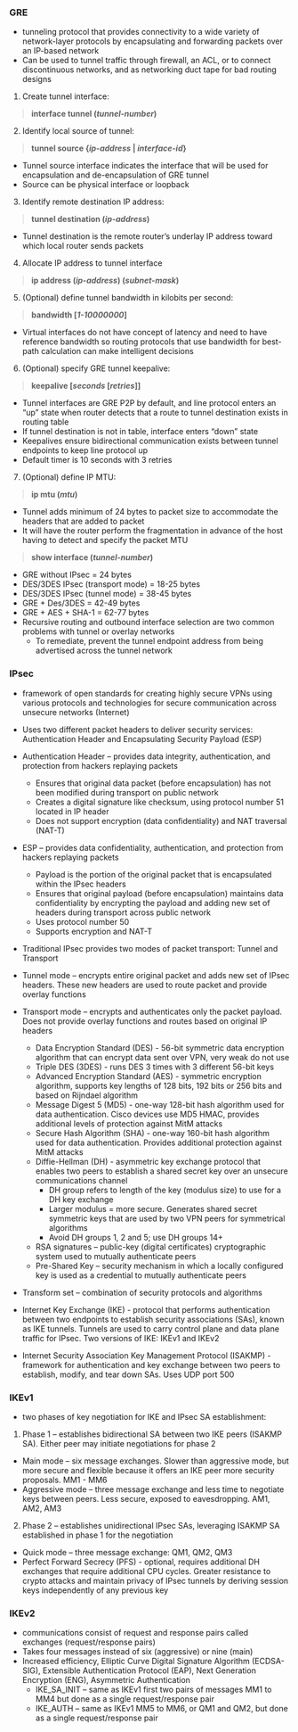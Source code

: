 ### GRE  
* tunneling protocol that provides connectivity to a wide variety of network-layer protocols by encapsulating and forwarding packets over an IP-based network  
* Can be used to tunnel traffic through firewall, an ACL, or to connect discontinuous networks, and as networking duct tape for bad routing designs  
1. Create tunnel interface:  
> **interface tunnel (*tunnel-number*)**  
2. Identify local source of tunnel: 
> **tunnel source {*ip-address* | *interface-id*}**  
  * Tunnel source interface indicates the interface that will be used for encapsulation and de-encapsulation of GRE tunnel  
  * Source can be physical interface or loopback  
3. Identify remote destination IP address:  
> **tunnel destination (*ip-address*)**  
  * Tunnel destination is the remote router’s underlay IP address toward which local router sends packets  
4. Allocate IP address to tunnel interface  
> **ip address (*ip-address*) (*subnet-mask*)**  
5. (Optional) define tunnel bandwidth in kilobits per second:  
> **bandwidth [*1-10000000*]**
  * Virtual interfaces do not have concept of latency and need to have reference bandwidth so routing protocols that use bandwidth for best-path calculation can make intelligent decisions  
6.	(Optional) specify GRE tunnel keepalive: 
> **keepalive [*seconds* [*retries*]]**
  * Tunnel interfaces are GRE P2P by default, and line protocol enters an “up” state when router detects that a route to tunnel destination exists in routing table  
  * If tunnel destination is not in table, interface enters “down” state  
  * Keepalives ensure bidirectional communication exists between tunnel endpoints to keep line protocol up  
  * Default timer is 10 seconds with 3 retries  
7.	(Optional) define IP MTU:  
> **ip mtu (*mtu*)**
  * Tunnel adds minimum of 24 bytes to packet size to accommodate the headers that are added to packet  
  * It will have the router perform the fragmentation in advance of the host having to detect and specify the packet MTU  
> **show interface (*tunnel-number*)**  
* GRE without IPsec = 24 bytes  
* DES/3DES IPsec (transport mode) = 18-25 bytes  
* DES/3DES IPsec (tunnel mode) = 38-45 bytes  
* GRE + Des/3DES = 42-49 bytes  
* GRE + AES + SHA-1 = 62-77 bytes  
* Recursive routing and outbound interface selection are two common problems with tunnel or overlay networks  
  * To remediate, prevent the tunnel endpoint address from being advertised across the tunnel network  
  

### IPsec  
* framework of open standards for creating highly secure VPNs using various protocols and technologies for secure communication across unsecure networks (Internet)  
* Uses two different packet headers to deliver security services: Authentication Header and Encapsulating Security Payload (ESP)  
* Authentication Header – provides data integrity, authentication, and protection from hackers replaying packets  
  * Ensures that original data packet (before encapsulation) has not been modified during transport on public network  
  * Creates a digital signature like checksum, using protocol number 51 located in IP header  
  * Does not support encryption (data confidentiality) and NAT traversal (NAT-T)  
* ESP – provides data confidentiality, authentication, and protection from hackers replaying packets  
  * Payload is the portion of the original packet that is encapsulated within the IPsec headers  
  * Ensures that original payload (before encapsulation) maintains data confidentiality by encrypting the payload and adding new set of headers during transport across public network  
  * Uses protocol number 50  
  * Supports encryption and NAT-T  

* Traditional IPsec provides two modes of packet transport: Tunnel and Transport  
* Tunnel mode – encrypts entire original packet and adds new set of IPsec headers. These new headers are used to route packet and provide overlay functions  
* Transport mode – encrypts and authenticates only the packet payload. Does not provide overlay functions and routes based on original IP headers  
  * Data Encryption Standard (DES) - 56-bit symmetric data encryption algorithm that can encrypt data sent over VPN, very weak do not use  
  * Triple DES (3DES) - runs DES 3 times with 3 different 56-bit keys  
  * Advanced Encryption Standard (AES) - symmetric encryption algorithm, supports key lengths of 128 bits, 192 bits or 256 bits and based on Rijndael algorithm  
  * Message Digest 5 (MD5) - one-way 128-bit hash algorithm used for data authentication. Cisco devices use MD5 HMAC, provides additional levels of protection against MitM attacks  
  * Secure Hash Algorithm (SHA) - one-way 160-bit hash algorithm used for data authentication. Provides additional protection against MitM attacks  
  * Diffie-Hellman (DH) - asymmetric key exchange protocol that enables two peers to establish a shared secret key over an unsecure communications channel  
    * DH group refers to length of the key (modulus size) to use for a DH key exchange  
    * Larger modulus = more secure. Generates shared secret symmetric keys that are used by two VPN peers for symmetrical algorithms  
    * Avoid DH groups 1, 2 and 5; use DH groups 14+  
  * RSA signatures – public-key (digital certificates) cryptographic system used to mutually authenticate peers  
  * Pre-Shared Key – security mechanism in which a locally configured key is used as a credential to mutually authenticate peers  

* Transform set – combination of security protocols and algorithms  
* Internet Key Exchange (IKE) - protocol that performs authentication between two endpoints to establish security associations (SAs), known as IKE tunnels. Tunnels are used to carry control plane and data plane traffic for IPsec. Two versions of IKE: IKEv1 and IKEv2  
* Internet Security Association Key Management Protocol (ISAKMP) - framework for authentication and key exchange between two peers to establish, modify, and tear down SAs. Uses UDP port 500  

### IKEv1  
* two phases of key negotiation for IKE and IPsec SA establishment:
1. Phase 1 – establishes bidirectional SA between two IKE peers (ISAKMP SA). Either peer may initiate negotiations for phase 2  
* Main mode – six message exchanges. Slower than aggressive mode, but more secure and flexible because it offers an IKE peer more security proposals. MM1 - MM6  
* Aggressive mode – three message exchange and less time to negotiate keys between peers. Less secure, exposed to eavesdropping. AM1, AM2, AM3  
 2. Phase 2 – establishes unidirectional IPsec SAs, leveraging ISAKMP SA established in phase 1 for the negotiation  
* Quick mode – three message exchange: QM1, QM2, QM3  
*  Perfect Forward Secrecy (PFS) - optional, requires additional DH exchanges that require additional CPU cycles. Greater resistance to crypto attacks and maintain privacy of IPsec tunnels by deriving session keys independently of any previous key  

### IKEv2
* communications consist of request and response pairs called exchanges (request/response pairs)  
* Takes four messages instead of six (aggressive) or nine (main)  
* Increased efficiency, Elliptic Curve Digital Signature Algorithm (ECDSA-SIG), Extensible Authentication Protocol (EAP), Next Generation Encryption (ENG), Asymmetric Authentication  
  * IKE_SA_INIT – same as IKEv1 first two pairs of messages MM1 to MM4 but done as a single request/response pair  
  * IKE_AUTH – same as IKEv1 MM5 to MM6, or QM1 and QM2, but done as a single request/response pair  
